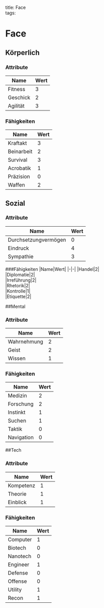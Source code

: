 title: Face  
tags:   
# Face

## Körperlich

### Attribute
|Name|Wert|
|-|-|
|Fitness|3|  
|Geschick|2|  
|Agilität|3|  

### Fähigkeiten
|Name|Wert|
|-|-|
|Kraftakt|3|  
|Beinarbeit|2|  
|Survival|3|  
|Acrobatik|1|  
|Präzision|0|  
|Waffen|2|  

## Sozial

### Attribute
|Name|Wert|
|-|-|
|Durchsetzungvermögen|0|  
|Eindruck|4|  
|Sympathie|3|  

###Fähigkeiten
|Name|Wert|
|-|-|
|Handel|2|  
|Diplomatie|2|  
|Irreführung|2|  
|Rhetorik|2|  
|Kontrolle|1|  
|Etiquette|2|

##Mental

### Attribute
|Name|Wert|
|-|-|
|Wahrnehmung|2|  
|Geist|2|  
|Wissen|1|  

### Fähigkeiten
|Name|Wert|
|-|-|
|Medizin|2|  
|Forschung|2|  
|Instinkt|1|  
|Suchen|1|  
|Taktik|0|  
|Navigation|0|  

##Tech

### Attribute
|Name|Wert|
|-|-|
|Kompetenz|1|  
|Theorie|1|  
|Einblick|1|  

### Fähigkeiten
|Name|Wert|
|-|-|
|Computer|1|  
|Biotech|0|  
|Nanotech|0|
|Engineer|1|  
|Defense|0|  
|Offense|0|  
|Utility|1|  
|Recon|1|

